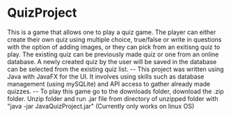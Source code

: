 # QuizProject

This is a game that allows one to play a quiz game. The player can either create their own quiz using multiple choice, true/false or write in questions with the option of adding images, or they can pick from an exitisng quiz to play. The existing quiz can be previously made quiz or one from an online database. A newly created quiz by the user will be saved in the database can be selected from the existing quiz list. -- 
This project was written using Java with JavaFX for the UI. It involves using skills such as database management (using mySQLite) and API access to gather already made quizzes. -- 
To play this game go to the downloads folder, download the .zip folder. Unzip folder and run .jar file from directory of unzipped folder with "java -jar JavaQuizProject.jar" (Currently only works on linux OS)

